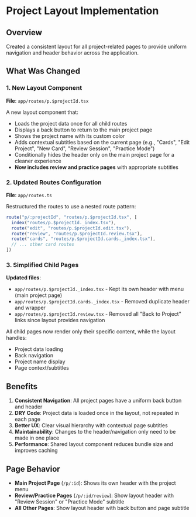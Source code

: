 # Project Layout Implementation

## Overview
Created a consistent layout for all project-related pages to provide uniform navigation and header behavior across the application.

## What Was Changed

### 1. New Layout Component
**File**: `app/routes/p.$projectId.tsx`

A new layout component that:
- Loads the project data once for all child routes
- Displays a back button to return to the main project page
- Shows the project name with its custom color
- Adds contextual subtitles based on the current page (e.g., "Cards", "Edit Project", "New Card", "Review Session", "Practice Mode")
- Conditionally hides the header only on the main project page for a cleaner experience
- **Now includes review and practice pages** with appropriate subtitles

### 2. Updated Routes Configuration
**File**: `app/routes.ts`

Restructured the routes to use a nested route pattern:
```typescript
route("p/:projectId", "routes/p.$projectId.tsx", [
  index("routes/p.$projectId._index.tsx"),
  route("edit", "routes/p.$projectId.edit.tsx"),
  route("review", "routes/p.$projectId.review.tsx"),
  route("cards", "routes/p.$projectId.cards._index.tsx"),
  // ... other card routes
])
```

### 3. Simplified Child Pages
**Updated files**:
- `app/routes/p.$projectId._index.tsx` - Kept its own header with menu (main project page)
- `app/routes/p.$projectId.cards._index.tsx` - Removed duplicate header and wrapper
- `app/routes/p.$projectId.review.tsx` - Removed all "Back to Project" links since layout provides navigation

All child pages now render only their specific content, while the layout handles:
- Project data loading
- Back navigation
- Project name display
- Page context/subtitles

## Benefits

1. **Consistent Navigation**: All project pages have a uniform back button and header
2. **DRY Code**: Project data is loaded once in the layout, not repeated in each page
3. **Better UX**: Clear visual hierarchy with contextual page subtitles
4. **Maintainability**: Changes to the header/navigation only need to be made in one place
5. **Performance**: Shared layout component reduces bundle size and improves caching

## Page Behavior

- **Main Project Page** (`/p/:id`): Shows its own header with the project menu
- **Review/Practice Pages** (`/p/:id/review`): Show layout header with "Review Session" or "Practice Mode" subtitle
- **All Other Pages**: Show layout header with back button and page subtitle
